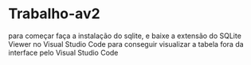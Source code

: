 # Trabalho-av2

para começar faça a instalação do sqlite, e baixe a extensão do SQLite Viewer no Visual Studio Code para conseguir visualizar a tabela fora da interface pelo Visual Studio Code
